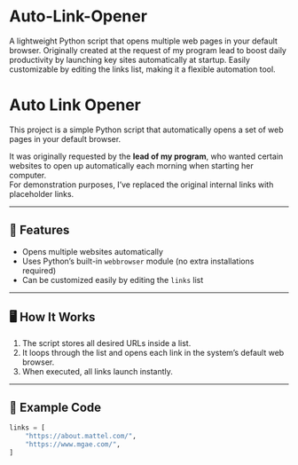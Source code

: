 # Auto-Link-Opener
A lightweight Python script that opens multiple web pages in your default browser. Originally created at the request of my program lead to boost daily productivity by launching key sites automatically at startup. Easily customizable by editing the links list, making it a flexible automation tool.


# Auto Link Opener

This project is a simple Python script that automatically opens a set of web pages in your default browser.  

It was originally requested by the **lead of my program**, who wanted certain websites to open up automatically each morning when starting her computer.  
For demonstration purposes, I’ve replaced the original internal links with placeholder links.  

---

## 🚀 Features
- Opens multiple websites automatically
- Uses Python’s built-in `webbrowser` module (no extra installations required)
- Can be customized easily by editing the `links` list

---

## 🖥️ How It Works
1. The script stores all desired URLs inside a list.
2. It loops through the list and opens each link in the system’s default web browser.
3. When executed, all links launch instantly.

---

## 📂 Example Code
```python
links = [
    "https://about.mattel.com/",
    "https://www.mgae.com/",
]
